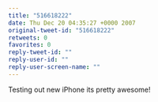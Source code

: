 ```yaml
---
title: "516618222"
date: Thu Dec 20 04:35:27 +0000 2007
original-tweet-id: "516618222"
retweets: 0
favorites: 0
reply-tweet-id: ""
reply-user-id: ""
reply-user-screen-name: ""
---
```

Testing out new iPhone its pretty awesome!
